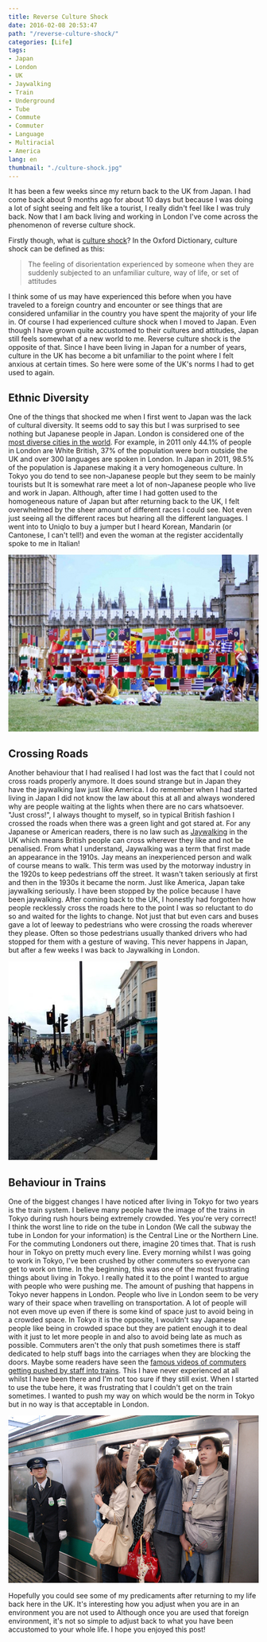 ```yaml
---
title: Reverse Culture Shock
date: 2016-02-08 20:53:47
path: "/reverse-culture-shock/"
categories: [Life]
tags:
- Japan
- London
- UK
- Jaywalking
- Train
- Underground
- Tube
- Commute
- Commuter
- Language
- Multiracial
- America
lang: en
thumbnail: "./culture-shock.jpg"
---
```


It has been a few weeks since my return back to the UK from Japan. I had come back about 9 months ago for about 10 days but because I was doing a lot of sight seeing and felt like a tourist, I really didn't feel like I was truly back. Now that I am back living and working in London I've come across the phenomenon of reverse culture shock.

<!-- more -->

Firstly though, what is [culture shock](http://www.oxforddictionaries.com/definition/english/culture-shock)? In the Oxford Dictionary, culture shock can be defined as this:

> The feeling of disorientation experienced by someone when they are suddenly subjected to an unfamiliar culture, way of life, or set of attitudes

I think some of us may have experienced this before when you have traveled to a foreign country and encounter or see things that are considered unfamiliar in the country you have spent the majority of your life in. Of course I had experienced culture shock when I moved to Japan. Even though I have grown quite accustomed to their cultures and attitudes, Japan still feels somewhat of a new world to me. Reverse culture shock is the opposite of that. Since I have been living in Japan for a number of years, culture in the UK  has become a bit unfamiliar to the point where I felt anxious at certain times. So here were some of the UK's norms I had to get used to again.


## Ethnic Diversity

One of the things that shocked me when I first went to Japan was the lack of cultural diversity. It seems odd to say this but I was surprised to see nothing but Japanese people in Japan. London is considered one of the [most diverse cities in the world](http://www.theguardian.com/uk/2005/jan/21/britishidentity1). For example, in 2011 only 44.1% of people in London are White British, 37% of the population were born outside the UK and over 300 languages are spoken in London. In Japan in 2011, 98.5% of the population is Japanese making it a very homogeneous culture. In Tokyo you do tend to see non-Japanese people but they seem to be mainly tourists but It is somewhat rare meet a lot of non-Japanese people who live and work in Japan. Although, after time I had gotten used to the homogeneous nature of Japan but after returning back to the UK, I felt overwhelmed by the sheer amount of different races I could see. Not even just seeing all the different races but hearing all the different languages. I went into to Uniqlo to buy a jumper but I heard Korean, Mandarin (or Cantonese, I can't tell!) and even the woman at the register accidentally spoke to me in Italian!

![This was an exhibit to celebrate London's diversity and the 2012 Olympics](./Flags-from-different-nations.jpg)


## Crossing Roads

Another behaviour that I had realised I had lost was the fact that I could not cross roads properly anymore. It does sound strange but in Japan they have the jaywalking law just like America. I do remember when I had started living in Japan I did not know the law about this at all and always wondered why are people waiting at the lights when there are no cars whatsoever. "Just cross!", I always thought to myself, so in typical British fashion I crossed the roads when there was a green light and got stared at. For any Japanese or American readers, there is no law such as [Jaywalking](http://www.bbc.co.uk/news/magazine-26073797) in the UK which means British people can cross wherever they like and not be penalised. From what I understand, Jaywalking was a term that first made an appearance in the 1910s. Jay means an inexperienced person and walk of course means to walk. This term was used by the motorway industry in the 1920s to keep pedestrians off the street. It wasn't taken seriously at first and then in the 1930s it became the norm. Just like America, Japan take jaywalking seriously. I have been stopped by the police because I have been jaywalking. After coming back to the UK, I honestly had forgotten how people recklessly cross the roads here to the point I was so reluctant to do so and waited for the lights to change. Not just that but even cars and buses gave a lot of leeway to pedestrians who were crossing the roads wherever they please.  Often so those pedestrians usually thanked drivers who had stopped for them with a gesture of waving. This never happens in Japan, but after a few weeks I was back to Jaywalking in London.

![Typical jaywalking that can be seen everyday in London](./Jaywalking.jpg)

## Behaviour in Trains

One of the biggest changes I have noticed after living in Tokyo for two years is the train system. I believe many people have the image of the trains in Tokyo during rush hours being extremely crowded. Yes you're very correct! I think the worst line to ride on the tube in London (We call the subway the tube in London for your information) is the Central Line or the Northern Line. For the commuting Londoners out there, imagine 20 times that. That is rush hour in Tokyo on pretty much every line. Every morning whilst I was going to work in Tokyo, I've been crushed by other commuters so everyone can get to work on time. In the beginning, this was one of the most frustrating things about living in Tokyo. I really hated it to the point I wanted to argue with people who were pushing me. The amount of pushing that happens in Tokyo never happens in London. People who live in London seem to be very wary of their space when travelling on transportation. A lot of people will not even move up even if there is some kind of space just to avoid being in a crowded space. In Tokyo it is the opposite, I wouldn't say Japanese people like being in crowded space but they are patient enough it to deal with it just to let more people in and also to avoid being late as much as possible. Commuters aren't the only that push sometimes there is staff dedicated to help stuff bags into the carriages when they are blocking the doors. Maybe some readers have seen the [famous videos of commuters getting pushed by staff into trains](https://www.youtube.com/watch?v=b0A9-oUoMug). This I have never experienced at all whilst I have been there and I'm not too sure if they still exist. When I started to use the tube here, it was frustrating that I couldn't get on the train sometimes. I wanted to push my way on which would be the norm in Tokyo but in no way is that acceptable in London.

![Commuting in Tokyo](./Commute-in-Tokyo.jpg)

Hopefully you could see some of my predicaments after returning to my life back here in the UK. It's interesting how you adjust when you are in an environment you are not used to Although once you are used that foreign environment, it's not so simple to adjust back to what you have been accustomed to your whole life. I hope you enjoyed this post!
